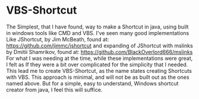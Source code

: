 # VBS-Shortcut
The Simplest, that I have found, way to make a Shortcut in java, using built in windows tools like CMD and VBS.
I've seen many good implementations Like JShortcut, by Jim McBeath, found at: https://github.com/jimmc/jshortcut
and expanding of JShortcut with mslinks by Dmitii Shamrikov, found at: https://github.com/BlackOverlord666/mslinks
For what I was needing at the time, while these implementations were great, I felt as If they were a bit over complicated for the simplicity that I needed.
This lead me to create VBS-Shortcut, as the name states creating Shortcuts with VBS. This approach is minimal, and will not be as built out as the ones named above. But for a simple, easy to understand, Windows shortcut creator from java, I feel this will suffice.

